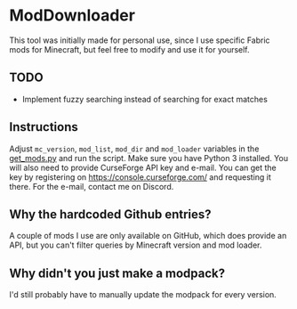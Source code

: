 # ModDownloader

This tool was initially made for personal use, since I use specific Fabric mods for Minecraft, but feel free to modify and use it for yourself.


## TODO

* Implement fuzzy searching instead of searching for exact matches


## Instructions

Adjust `mc_version`, `mod_list`, `mod_dir` and `mod_loader` variables in the [get_mods.py](get_mods.py) and run the script. Make sure you have Python 3 installed. You will also need to provide CurseForge API key and e-mail. You can get the key by registering on https://console.curseforge.com/ and requesting it there. For the e-mail, contact me on Discord.


## Why the hardcoded Github entries?

A couple of mods I use are only available on GitHub, which does provide an API, but you can't filter queries by Minecraft version and mod loader.


## Why didn't you just make a modpack?

I'd still probably have to manually update the modpack for every version.
